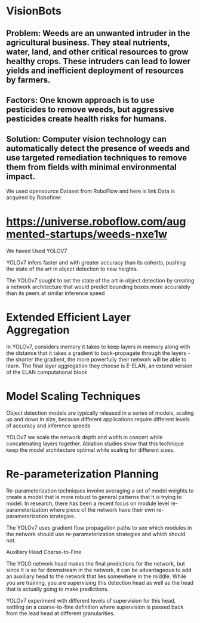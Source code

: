 # VisionBots

## Problem: Weeds are an unwanted intruder in the agricultural business. They steal nutrients, water, land, and other critical resources to grow healthy crops. These intruders can lead to lower yields and inefficient deployment of resources by farmers.




## Factors: One known approach is to use pesticides to remove weeds, but aggressive pesticides create health risks for humans. 



## Solution: Computer vision technology can automatically detect the presence of weeds and use targeted remediation techniques to remove them from fields with minimal environmental impact.

We used opensource Dataset from RoboFlow and here is link 
Data is acquired by Roboflow:

# https://universe.roboflow.com/augmented-startups/weeds-nxe1w


We haved Used YOLOV7 


YOLOv7 infers faster and with greater accuracy than its cohorts, pushing the state of the art in object detection to new heights.


The YOLOv7 sought to set the state of the art in object detection by creating a network architecture that would predict bounding boxes more accurately than its peers at similar inference speed


# Extended Efficient Layer Aggregation
In YOLOv7, considers memory it takes to keep layers in memory along with the distance that it takes a gradient to back-propagate through the layers - the shorter the gradient, the more powerfully their network will be able to learn. The final layer aggregation they choose is E-ELAN, an extend version of the ELAN computational block

# Model Scaling Techniques

Object detection models are typically released in a series of models, scaling up and down in size, because different applications require different levels of accuracy and inference speeds

YOLOv7  we scale the network depth and width in concert while concatenating layers together. Ablation studies show that this technique keep the model architecture optimal while scaling for different sizes.


# Re-parameterization Planning

Re-parameterization techniques involve averaging a set of model weights to create a model that is more robust to general patterns that it is trying to model. In research, there has been a recent focus on module level re-parameterization where piece of the network have their own re-parameterization strategies.


The YOLOv7 uses gradient flow propagation paths to see which modules in the network should use re-parameterization strategies and which should not.


Auxiliary Head Coarse-to-Fine


The YOLO network head makes the final predictions for the network, but since it is so far downstream in the network, it can be advantageous to add an auxiliary head to the network that lies somewhere in the middle. While you are training, you are supervising this detection head as well as the head that is actually going to make predictions.

YOLOv7 experiment with different levels of supervision for this head, settling on a coarse-to-fine definition where supervision is passed back from the lead head at different granularities.



